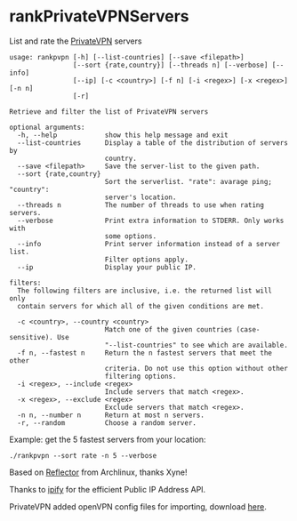 # rankPrivateVPNServers

List and rate the [PrivateVPN](https://privatevpn.com/) servers

```
usage: rankpvpn [-h] [--list-countries] [--save <filepath>]
                [--sort {rate,country}] [--threads n] [--verbose] [--info]
                [--ip] [-c <country>] [-f n] [-i <regex>] [-x <regex>] [-n n]
                [-r]

Retrieve and filter the list of PrivateVPN servers

optional arguments:
  -h, --help            show this help message and exit
  --list-countries      Display a table of the distribution of servers by
                        country.
  --save <filepath>     Save the server-list to the given path.
  --sort {rate,country}
                        Sort the serverlist. "rate": avarage ping; "country":
                        server's location.
  --threads n           The number of threads to use when rating servers.
  --verbose             Print extra information to STDERR. Only works with
                        some options.
  --info                Print server information instead of a server list.
                        Filter options apply.
  --ip                  Display your public IP.

filters:
  The following filters are inclusive, i.e. the returned list will only
  contain servers for which all of the given conditions are met.

  -c <country>, --country <country>
                        Match one of the given countries (case-sensitive). Use
                        "--list-countries" to see which are available.
  -f n, --fastest n     Return the n fastest servers that meet the other
                        criteria. Do not use this option without other
                        filtering options.
  -i <regex>, --include <regex>
                        Include servers that match <regex>.
  -x <regex>, --exclude <regex>
                        Exclude servers that match <regex>.
  -n n, --number n      Return at most n servers.
  -r, --random          Choose a random server.

```

Example: get the 5 fastest servers from your location:

`./rankpvpn --sort rate -n 5 --verbose`

Based on [Reflector](https://xyne.archlinux.ca/projects/reflector/) from Archlinux, thanks Xyne!

Thanks to [ipify](https://www.ipify.org/) for the efficient Public IP Address API. 
 
PrivateVPN added openVPN config files for importing, download [here](https://privatevpn.com/support/getting-started/miscellaneous/openvpn/openvpn-configurations-files). 